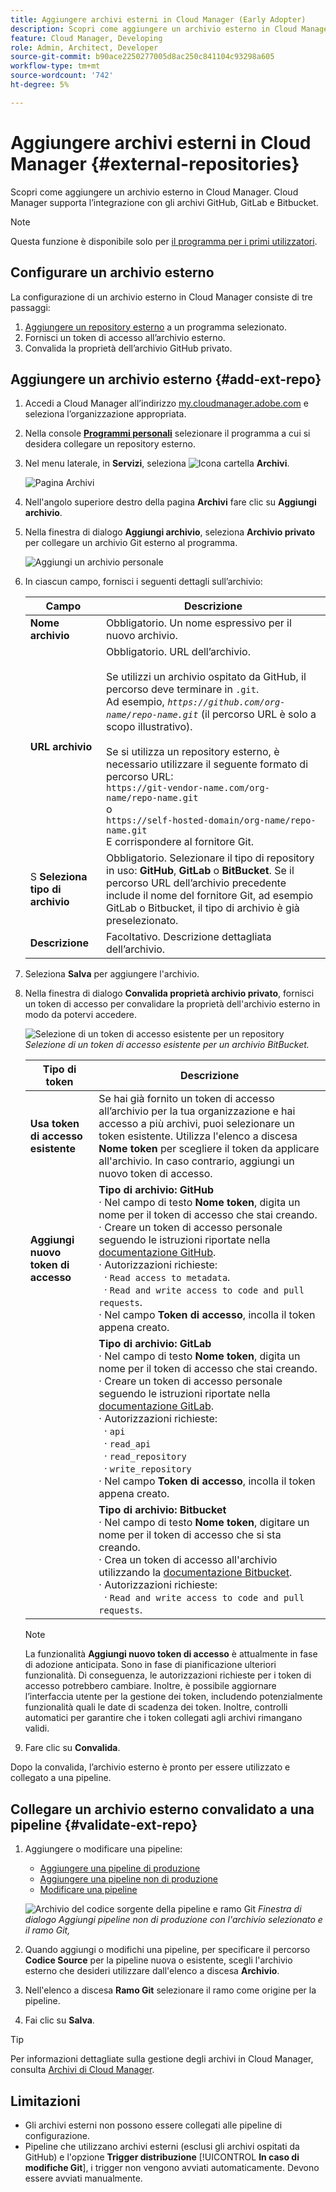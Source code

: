 ```yaml
---
title: Aggiungere archivi esterni in Cloud Manager (Early Adopter)
description: Scopri come aggiungere un archivio esterno in Cloud Manager. Cloud Manager supporta l’integrazione con gli archivi GitHub, GitLab e Bitbucket.
feature: Cloud Manager, Developing
role: Admin, Architect, Developer
source-git-commit: b90ace2250277005d8ac250c841104c93298a605
workflow-type: tm+mt
source-wordcount: '742'
ht-degree: 5%

---
```



# Aggiungere archivi esterni in Cloud Manager {#external-repositories}

Scopri come aggiungere un archivio esterno in Cloud Manager. Cloud Manager supporta l’integrazione con gli archivi GitHub, GitLab e Bitbucket.

>[!NOTE]
>
>Questa funzione è disponibile solo per [il programma per i primi utilizzatori](/help/implementing/cloud-manager/release-notes/current.md#early-adoption).

## Configurare un archivio esterno

La configurazione di un archivio esterno in Cloud Manager consiste di tre passaggi:

1. [Aggiungere un repository esterno](#add-external-repo) a un programma selezionato.
1. Fornisci un token di accesso all’archivio esterno.
1. Convalida la proprietà dell’archivio GitHub privato.


## Aggiungere un archivio esterno {#add-ext-repo}

1. Accedi a Cloud Manager all’indirizzo [my.cloudmanager.adobe.com](https://my.cloudmanager.adobe.com/) e seleziona l’organizzazione appropriata.

1. Nella console **[Programmi personali](/help/implementing/cloud-manager/navigation.md#my-programs)** selezionare il programma a cui si desidera collegare un repository esterno.

1. Nel menu laterale, in **Servizi**, seleziona ![Icona cartella](https://spectrum.adobe.com/static/icons/workflow_18/Smock_Folder_18_N.svg) **Archivi**.

   ![Pagina Archivi](/help/implementing/cloud-manager/managing-code/assets/repositories-tab.png)

1. Nell&#39;angolo superiore destro della pagina **Archivi** fare clic su **Aggiungi archivio**.

1. Nella finestra di dialogo **Aggiungi archivio**, seleziona **Archivio privato** per collegare un archivio Git esterno al programma.

   ![Aggiungi un archivio personale](/help/implementing/cloud-manager/managing-code/assets/repositories-private-repo-type.png)

1. In ciascun campo, fornisci i seguenti dettagli sull’archivio:

   | Campo | Descrizione |
   | --- | --- |
   | **Nome archivio** | Obbligatorio. Un nome espressivo per il nuovo archivio. |
   | **URL archivio** | Obbligatorio. URL dell’archivio.<br><br> Se utilizzi un archivio ospitato da GitHub, il percorso deve terminare in `.git`.<br>Ad esempio, *`https://github.com/org-name/repo-name.git`* (il percorso URL è solo a scopo illustrativo).<br><br>Se si utilizza un repository esterno, è necessario utilizzare il seguente formato di percorso URL:<br>`https://git-vendor-name.com/org-name/repo-name.git`<br> o<br>`https://self-hosted-domain/org-name/repo-name.git`<br>E corrispondere al fornitore Git. |
   | S **Seleziona tipo di archivio** | Obbligatorio. Selezionare il tipo di repository in uso: **GitHub**, **GitLab** o **BitBucket**. Se il percorso URL dell’archivio precedente include il nome del fornitore Git, ad esempio GitLab o Bitbucket, il tipo di archivio è già preselezionato. |
   | **Descrizione** | Facoltativo. Descrizione dettagliata dell’archivio. |

1. Seleziona **Salva** per aggiungere l&#39;archivio.

1. Nella finestra di dialogo **Convalida proprietà archivio privato**, fornisci un token di accesso per convalidare la proprietà dell&#39;archivio esterno in modo da potervi accedere.

   ![Selezione di un token di accesso esistente per un repository](/help/implementing/cloud-manager/managing-code/assets/repositories-exisiting-access-token.png)
   *Selezione di un token di accesso esistente per un archivio BitBucket.*

   | Tipo di token | Descrizione |
   | --- | --- |
   | **Usa token di accesso esistente** | Se hai già fornito un token di accesso all’archivio per la tua organizzazione e hai accesso a più archivi, puoi selezionare un token esistente. Utilizza l&#39;elenco a discesa **Nome token** per scegliere il token da applicare all&#39;archivio. In caso contrario, aggiungi un nuovo token di accesso. |
   | **Aggiungi nuovo token di accesso** | **Tipo di archivio: GitHub**<br>· Nel campo di testo **Nome token**, digita un nome per il token di accesso che stai creando.<br>· Creare un token di accesso personale seguendo le istruzioni riportate nella [documentazione GitHub](https://docs.github.com/en/enterprise-server@3.14/authentication/keeping-your-account-and-data-secure/managing-your-personal-access-tokens).<br>· Autorizzazioni richieste:<br>  · `Read access to metadata`.<br>  · `Read and write access to code and pull requests`.<br>· Nel campo **Token di accesso**, incolla il token appena creato. |
   |  | **Tipo di archivio: GitLab**<br>· Nel campo di testo **Nome token**, digita un nome per il token di accesso che stai creando.<br>· Creare un token di accesso personale seguendo le istruzioni riportate nella [documentazione GitLab](https://docs.gitlab.com/ee/user/profile/personal_access_tokens.html).<br>· Autorizzazioni richieste:<br>  · `api`<br>  · `read_api`<br>  · `read_repository`<br>  · `write_repository`<br>· Nel campo **Token di accesso**, incolla il token appena creato. |
   |  | **Tipo di archivio: Bitbucket**<br>· Nel campo di testo **Nome token**, digitare un nome per il token di accesso che si sta creando.<br>· Crea un token di accesso all&#39;archivio utilizzando la [documentazione Bitbucket](https://support.atlassian.com/bitbucket-cloud/docs/create-a-repository-access-token/).<br>· Autorizzazioni richieste:<br>  · `Read and write access to code and pull requests`. |

   >[!NOTE]
   >
   >La funzionalità **Aggiungi nuovo token di accesso** è attualmente in fase di adozione anticipata. Sono in fase di pianificazione ulteriori funzionalità. Di conseguenza, le autorizzazioni richieste per i token di accesso potrebbero cambiare. Inoltre, è possibile aggiornare l’interfaccia utente per la gestione dei token, includendo potenzialmente funzionalità quali le date di scadenza dei token. Inoltre, controlli automatici per garantire che i token collegati agli archivi rimangano validi.

1. Fare clic su **Convalida**.

Dopo la convalida, l’archivio esterno è pronto per essere utilizzato e collegato a una pipeline.

## Collegare un archivio esterno convalidato a una pipeline {#validate-ext-repo}

1. Aggiungere o modificare una pipeline:
   * [Aggiungere una pipeline di produzione](/help/implementing/cloud-manager/configuring-pipelines/configuring-production-pipelines.md)
   * [Aggiungere una pipeline non di produzione](/help/implementing/cloud-manager/configuring-pipelines/configuring-non-production-pipelines.md)
   * [Modificare una pipeline](/help/implementing/cloud-manager/configuring-pipelines/managing-pipelines.md#editing-pipelines)

   ![Archivio del codice sorgente della pipeline e ramo Git](/help/implementing/cloud-manager/managing-code/assets/pipeline-repo-gitbranch.png)
   *Finestra di dialogo Aggiungi pipeline non di produzione con l&#39;archivio selezionato e il ramo Git,*

1. Quando aggiungi o modifichi una pipeline, per specificare il percorso **Codice Source** per la pipeline nuova o esistente, scegli l&#39;archivio esterno che desideri utilizzare dall&#39;elenco a discesa **Archivio**.

1. Nell&#39;elenco a discesa **Ramo Git** selezionare il ramo come origine per la pipeline.

1. Fai clic su **Salva**.


>[!TIP]
>
>Per informazioni dettagliate sulla gestione degli archivi in Cloud Manager, consulta [Archivi di Cloud Manager](/help/implementing/cloud-manager/managing-code/managing-repositories.md).


## Limitazioni

* Gli archivi esterni non possono essere collegati alle pipeline di configurazione.
* Pipeline che utilizzano archivi esterni (esclusi gli archivi ospitati da GitHub) e l&#39;opzione **Trigger distribuzione** [!UICONTROL **In caso di modifiche Git**], i trigger non vengono avviati automaticamente. Devono essere avviati manualmente.




